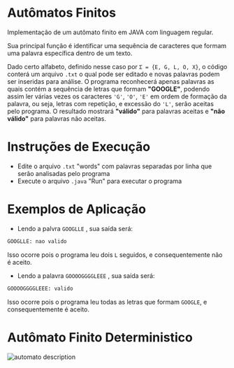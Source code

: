 # Autômatos Finitos
Implementação de um autômato finito em JAVA com linguagem regular.

Sua principal função é identificar uma sequência de caracteres que formam uma palavra específica dentro de um texto.

Dado certo alfabeto, definido nesse caso por `Σ = {E, G, L, O, X}`, o código conterá um arquivo `.txt` o qual pode ser editado e novas palavras podem ser inseridas para análise. O programa reconhecerá apenas palavras as quais contém a sequência de letras que formam **"GOOGLE"**, podendo assim ler várias vezes os caracteres `'G'`, `'O'`, `'E'` em ordem de formação da palavra, ou seja, letras com repetição, e excessão do `'L'`, serão aceitas pelo programa. O resultado mostrará **"válido"** para palavras aceitas e **"não válido"** para palavras não aceitas.



# Instruções de Execução
- Edite o arquivo `.txt` "words" com palavras separadas por linha que serão analisadas pelo programa
- Execute o arquivo `.java` "Run" para executar o programa

# Exemplos de Aplicação
- Lendo a palvra `GOOGLLE` , sua saída será:
```xml
GOOGLLE: nao valido
```
Isso ocorre pois o programa leu dois `L` seguidos, e consequentemente não é aceito.

- Lendo a palavra `GOOOOGGGGLEEE` , sua saída será:
```xml
GOOOOGGGGLEEE: valido
```
Isso ocorre pois o programa leu todas as letras que formam `GOOGLE`, e consequentemente é aceito.

# Autômato Finito Deterministico
![automato description](https://github.com/malumsz/trabtc/blob/main/automato.png)

